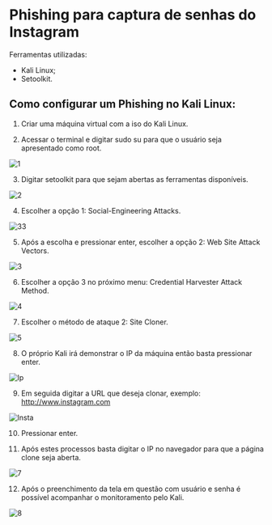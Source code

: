 # **Phishing para captura de senhas do Instagram** #

Ferramentas utilizadas:

* Kali Linux;
* Setoolkit.
  
## Como configurar um Phishing no Kali Linux: ##

1. Criar uma máquina virtual com a iso do Kali Linux.
    
2. Acessar o terminal e digitar sudo su para que o usuário seja apresentado como root.

 ![1](https://github.com/user-attachments/assets/e4ea49bc-a108-4f93-bcb3-4219baf7b53d)

3. Digitar setoolkit para que sejam abertas as ferramentas disponíveis.

![2](https://github.com/user-attachments/assets/ed3c8b40-29a4-49da-a0c9-f0400b69ffb4)

4. Escolher a opção 1: Social-Engineering Attacks.

![33](https://github.com/user-attachments/assets/7d8835bf-8f58-41eb-a1b5-ba9c6865facb)

5. Após a escolha e pressionar enter, escolher a opção 2: Web Site Attack Vectors.

![3](https://github.com/user-attachments/assets/02e91355-943c-4504-b550-26239ffd4508)

6. Escolher a opção 3 no próximo menu: Credential Harvester Attack Method.
   
![4](https://github.com/user-attachments/assets/22b77748-0caf-4c0c-92b9-8be6912eea34)

7. Escolher o método de ataque 2: Site Cloner.

![5](https://github.com/user-attachments/assets/b6506a5f-eead-44d3-8d98-e5589dd73c11)

8. O próprio Kali irá demonstrar o IP da máquina então basta pressionar enter.

![Ip](https://github.com/user-attachments/assets/797b844b-74dd-4baf-8a6e-57ea35790192)

9. Em seguida digitar a URL que deseja clonar, exemplo: http://www.instagram.com

![Insta](https://github.com/user-attachments/assets/e20f147d-0e08-451a-8b36-8943926c0755)

10. Pressionar enter.

11. Após estes processos basta digitar o IP no navegador para que a página clone seja aberta.

![7](https://github.com/user-attachments/assets/dfa94aa9-3818-4a27-a403-460a78f6a7e9)

12. Após o preenchimento da tela em questão com usuário e senha é possível acompanhar o monitoramento pelo Kali.

![8](https://github.com/user-attachments/assets/579a40e5-d98a-4eba-ba0f-9e2964e6995b)
